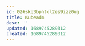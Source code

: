 ```yaml
---
id: 026skq3bphtol2es9izz0ug
title: Kubeadm
desc: ''
updated: 1689745289312
created: 1689745289312
---
```

